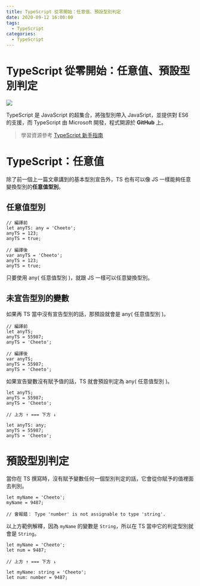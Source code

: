 ```yaml
---
title: TypeScript 從零開始：任意值、預設型別判定
date: 2020-09-12 16:00:00
tags:
  - TypeScript
categories: 
  - TypeScript
---
```


# TypeScript 從零開始：任意值、預設型別判定

![](https://firebasestorage.googleapis.com/v0/b/cheetoblog-8edf4.appspot.com/o/TypeScript%2FXZBuk51.png?alt=media&token=190cc704-893e-4dea-ac8c-65043a94280d)

TypeScript 是 JavaScript 的超集合，將強型別帶入 JavaSript，並提供對 ES6 的支援，而 TypeScript 由 Microsoft 開發，程式開源於 **GitHub** 上。

> 學習資源參考 [TypeScript 新手指南](https://willh.gitbook.io/typescript-tutorial/)

<!--more-->

# TypeScript：任意值

除了前一個上一篇文章講到的基本型別宣告外，TS 也有可以像 JS 一樣能夠任意變換型別的**任意值型別**。

## 任意值型別

```
// 編譯前
let anyTS: any = 'Cheeto';
anyTS = 123;
anyTS = true;

// 編譯後
var anyTS = 'Cheeto';
anyTS = 123;
anyTS = true;
```

只要使用 any( 任意值型別 )，就跟 JS 一樣可以任意變換型別。

## 未宣告型別的變數

如果再 TS 當中沒有宣告型別的話，那預設就會是 any( 任意值型別 )。

```
// 編譯前
let anyTS;
anyTS = 55987;
anyTS = 'Cheeto';

// 編譯後
var anyTS;
anyTS = 55987;
anyTS = 'Cheeto';
```

如果宣告變數沒有賦予值的話，TS 就會預設判定為 any( 任意值型別 )。

```
let anyTS;
anyTS = 55987;
anyTS = 'Cheeto';

// 上方 ↑ === 下方 ↓

let anyTS: any;
anyTS = 55987;
anyTS = 'Cheeto';
```

# 預設型別判定

當你在 TS 撰寫時，沒有賦予變數任何一個型別判定的話，它會從你賦予的值裡面去判別。

```
let myName = 'Cheeto';
myName = 9487;

// 會報錯： Type 'number' is not assignable to type 'string'.
```

以上方範例解釋，因為 `myName` 的變數是 `String`，所以在 TS 當中它的判定型別就會是 `String`。

```
let myName = 'Cheeto';
let num = 9487;

// 上方 ↑ === 下方 ↓

let myName: string = 'Cheeto';
let num: number = 9487;
```